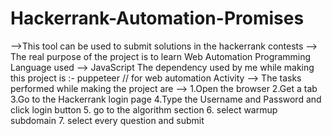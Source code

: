 # Hackerrank-Automation-Promises

-->This tool can be used to submit solutions in the hackerrank contests
--> The real purpose of the project is to learn Web Automation 
Programming Language used --> JavaScript
The dependency used by me while making this project is :- puppeteer // for web automation
Activity --> The tasks performed while making the project are 
-->  1.Open the browser 
     2.Get a tab 
     3.Go to the Hackerrank login page
     4.Type the Username and Password and click login button
     5. go to the algorithm section
     6. select warmup subdomain
     7. select every question and submit

 
